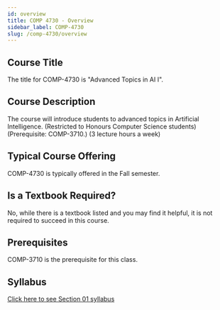 ```yaml
---
id: overview
title: COMP 4730 - Overview
sidebar_label: COMP-4730
slug: /comp-4730/overview
---
```


## Course Title

The title for COMP-4730 is "Advanced Topics in AI I".

## Course Description

The course will introduce students to advanced topics in Artificial Intelligence. (Restricted to Honours Computer Science students) (Prerequisite: COMP-3710.) (3 lecture hours a week)

## Typical Course Offering

COMP-4730 is typically offered in the Fall semester.

## Is a Textbook Required?

No, while there is a textbook listed and you may find it helpful, it is not required to succeed in this course.

## Prerequisites

COMP-3710 is the prerequisite for this class.

## Syllabus

[Click here to see Section 01 syllabus](../../resources/syllabus/COMP-4730-01%20F24.pdf)

